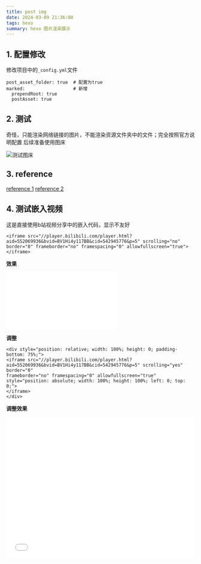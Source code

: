 ```yaml
---
title: post img
date: 2024-03-09 21:36:00
tags: hexo
summary: hexo 图片渲染展示
---
```

## 1. 配置修改
修改项目中的`_config.yml`文件
```
post_asset_folder: true  # 配置为true
marked:                  # 新增
  prependRoot: true
  postAsset: true
```

## 2. 测试
奇怪，只能渲染网络链接的图片，不能渲染资源文件夹中的文件；完全按照官方说明配置
后续准备使用图床
<!-- ![测试图片](post-img/img.jpg) -->


<!-- {% asset_img 'https://images.pexels.com/photos/20440051/pexels-photo-20440051.jpeg?auto=compress&cs=tinysrgb&w=1260&h=750&dpr=1' This is a test image %} -->

![测试图床](https://images.pexels.com/photos/20440051/pexels-photo-20440051.jpeg?auto=compress&cs=tinysrgb&w=1260&h=750&dpr=1)

## 3. reference
[reference 1](https://blog.csdn.net/2301_77285173/article/details/130189857)
[reference 2](https://zhuanlan.zhihu.com/p/104996801)

## 4. 测试嵌入视频
这是直接使用b站视频分享中的嵌入代码，显示不友好
```
<iframe src="//player.bilibili.com/player.html?aid=552069936&bvid=BV1Hi4y117BB&cid=542945776&p=5" scrolling="no" border="0" frameborder="no" framespacing="0" allowfullscreen="true"> </iframe>
```
**效果**
<iframe src="//player.bilibili.com/player.html?aid=552069936&bvid=BV1Hi4y117BB&cid=542945776&p=5" scrolling="yes" border="0" frameborder="no" framespacing="0" allowfullscreen="true"> </iframe>

**调整**
```
<div style="position: relative; width: 100%; height: 0; padding-bottom: 75%;">
<iframe src="//player.bilibili.com/player.html?aid=552069936&bvid=BV1Hi4y117BB&cid=542945776&p=5" scrolling="yes" border="0" 
frameborder="no" framespacing="0" allowfullscreen="true" style="position: absolute; width: 100%; height: 100%; left: 0; top: 0;">
</iframe>
</div>
```
**调整效果**

<div style="position: relative; width: 100%; height: 0; padding-bottom: 75%;">
<iframe src="//player.bilibili.com/player.html?aid=552069936&bvid=BV1Hi4y117BB&cid=542945776&p=5" scrolling="yes" border="0" 
frameborder="no" framespacing="0" allowfullscreen="true" style="position: absolute; width: 100%; height: 100%; left: 0; top: 0;">
</iframe>
</div>

